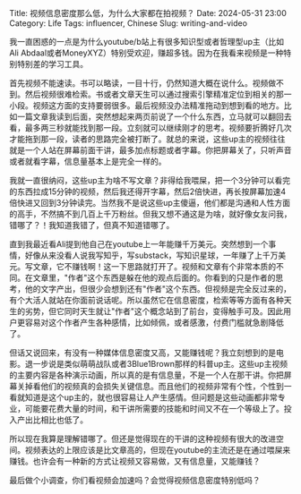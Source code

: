 Title: 视频信息密度那么低，为什么大家都在拍视频？
Date: 2024-05-31 23:00
Category: Life
Tags: influencer, Chinese
Slug: writing-and-video

我一直困惑的一点是为什么youtube/b站上有很多知识型或者哲理型up主（比如Ali Abdaal或者MoneyXYZ）特别受欢迎，赚超多钱。因为在我看来视频是一种特别特别差的学习工具。

首先视频不能速读。书可以略读，一目十行，仍然知道大概在说什么。视频做不到。然后视频很难检索。书或者文章天生可以通过搜索引擎精准定位到相关的那一小段。视频这方面的支持要弱很多。最后视频没办法精准拖动到想到看的地方。比如一篇文章我读到后面，突然想起来两页前说了一个什么东西，立马就可以翻回去看，最多两三秒就能找到那一段。立刻就可以继续刚才的思考。视频要折腾好几次才能拖到那一段，读者的思路完全被打断了。就总的来说，这些up主的视频往往就是一个人站在屏幕前面干讲，最多加点标题或者字幕。你把屏幕关了，只听声音或者就看字幕，信息量基本上是完全一样的。

我就一直很纳闷，这些up主为啥不写文章？非得给我喂屎，把一个3分钟可以看完的东西拉成15分钟的视频，然后我还得开字幕，然后2倍快进，再长按屏幕加速4倍快进又回到3分钟读完。当然我不是说这些up主傻逼，他们都是沟通和人性方面的高手，不然搞不到几百上千万粉丝。但我又想不通这是为啥，就好像女友问我，错哪了？！我知道我错了，但真不知道错哪了。

直到我最近看Ali提到他自己在youtube上一年能赚千万美元。突然想到一个事情，好像从来没看人说我写知乎，写substack，写知识星球，一年赚了上千万美元。写文章，它不赚钱啊！这一下思路就打开了。视频和文章有个非常本质的不同。在文章里，"作者"这个东西是躲在他的观点后面的。你看到的只是作者的思考，他的文字产出，但很少会想到还有"作者"这个东西。但视频是完全反过来的，有个大活人就站在你面前说话呢。所以虽然它在信息密度，检索等等方面有各种天生的劣势，但它同时天生就让"作者"这个概念站到了前台，变得触手可及。因此用户更容易对这个作者产生各种感情，比如倾佩，或者感激，付费门槛就急剧降低了。

但话又说回来，有没有一种媒体信息密度又高，又能赚钱呢？我立刻想到的是电影。退一步说是类似萌萌战队或者3Blue1Brown那样的科普up主。这些up主视频的主要内容是各种演示动画，所以真的是有信息量，不是一个人在那干讲。你把屏幕关掉看他们的视频真的会损失关键信息。而且他们的视频非常有个性，个性到一看就知道是这个up主的，就也很容易让人产生感情。但问题是这些动画都非常专业，可能要花费大量的时间，和干讲所需要的技能和时间又不在一个等级上了。投入产出比相比也低了。

所以现在我算是理解错哪了。但还是觉得现在的干讲的这种视频有很大的改进空间。视频表达的上限应该是比文章高的，但现在youtube的主流还是在通过喂屎来赚钱。也许会有一种新的方式让视频又容易做，又有信息量，又能赚钱？

最后做个小调查，你们看视频会加速吗？会觉得视频信息密度特别低吗？